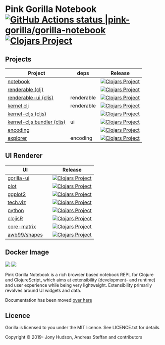 # Pink Gorilla Notebook [![GitHub Actions status |pink-gorilla/gorilla-notebook](https://github.com/pink-gorilla/gorilla-notebook/workflows/CI/badge.svg)](https://github.com/pink-gorilla/gorilla-notebook/actions?workflow=CI)[![Clojars Project](https://img.shields.io/clojars/v/org.pinkgorilla/gorilla-notebook.svg)](https://clojars.org/org.pinkgorilla/gorilla-notebook)

## Projects

<!-- projects -->
| Project | deps |Release |
|---------|---------|---------|
|[notebook](https://github.com/pink-gorilla/gorilla-notebook)  | |[![Clojars Project](https://img.shields.io/clojars/v/org.pinkgorilla/gorilla-notebook.svg)](https://clojars.org/org.pinkgorilla/gorilla-notebook)
|[renderable (clj)](https://github.com/pink-gorilla/gorilla-renderable) | | [![Clojars Project](https://img.shields.io/clojars/v/org.pinkgorilla/gorilla-renderable.svg)](https://clojars.org/org.pinkgorilla/gorilla-renderable)
|[renderable-ui (cljs)](https://github.com/pink-gorilla/gorilla-renderable-ui) | renderable | [![Clojars Project](https://img.shields.io/clojars/v/org.pinkgorilla/gorilla-renderable-ui.svg)](https://clojars.org/org.pinkgorilla/gorilla-renderable-ui)
| [kernel clj](https://github.com/pink-gorilla/gorilla-middleware) | renderable | [![Clojars Project](https://img.shields.io/clojars/v/org.pinkgorilla/gorilla-middleware.svg)](https://clojars.org/org.pinkgorilla/gorilla-middleware)
| [kernel-cljs (cljs)](https://github.com/pink-gorilla/kernel-cljs-shadow) | | [![Clojars Project](https://img.shields.io/clojars/v/org.pinkgorilla/kernel-cljs-shadow.svg)](https://clojars.org/org.pinkgorilla/kernel-cljs-shadow)
| [kernel-cljs bundler (cljs)](https://github.com/pink-gorilla/kernel-cljs-shadowdeps) | ui | [![Clojars Project](https://img.shields.io/clojars/v/org.pinkgorilla/kernel-cljs-shadowdeps.svg)](https://clojars.org/org.pinkgorilla/kernel-cljs-shadowdeps)
| [encoding ](https://github.com/pink-gorilla/notebook-encoding)|  | [![Clojars Project](https://img.shields.io/clojars/v/org.pinkgorilla/notebook-encoding.svg)](https://clojars.org/org.pinkgorilla/notebook-encoding)
| [explorer](https://github.com/pink-gorilla/gorilla-explore) | encoding | [![Clojars Project](https://img.shields.io/clojars/v/org.pinkgorilla/gorilla-explore.svg)](https://clojars.org/org.pinkgorilla/gorilla-explore)

## UI Renderer

| UI |  |Release |
|---------|---------|---------|
|[gorilla-ui](https://github.com/pink-gorilla/gorilla-ui) |  | [![Clojars Project](https://img.shields.io/clojars/v/org.pinkgorilla/gorilla-ui.svg)](https://clojars.org/org.pinkgorilla/gorilla-ui)
|[plot](https://github.com/pink-gorilla/gorilla-plot) | | [![Clojars Project](https://img.shields.io/clojars/v/org.pinkgorilla/gorilla-plot.svg)](https://clojars.org/org.pinkgorilla/gorilla-plot)
|[ggplot2](https://github.com/pink-gorilla/gg4clj) | | [![Clojars Project](https://img.shields.io/clojars/v/org.pinkgorilla/gg4clj.svg)](https://clojars.org/org.pinkgorilla/gg4clj)
|[tech.viz](https://github.com/pink-gorilla/tech.viz) | | [![Clojars Project](https://img.shields.io/clojars/v/org.pinkgorilla/tech.viz.svg)](https://clojars.org/org.pinkgorilla/tech.viz)
|[python](https://github.com/pink-gorilla/python-gorilla) | | [![Clojars Project](https://img.shields.io/clojars/v/org.pinkgorilla/python-gorilla.svg)](https://clojars.org/org.pinkgorilla/python-gorilla)
|[clojisR](https://github.com/pink-gorilla/clojisr-gorilla) | | [![Clojars Project](https://img.shields.io/clojars/v/org.pinkgorilla/clojisr-gorilla.svg)](https://clojars.org/org.pinkgorilla/clojisr-gorilla)|[example ta](https://github.com/pink-gorilla/trateg) | | [![Clojars Project](https://img.shields.io/clojars/v/org.pinkgorilla/ta.svg)](https://clojars.org/org.pinkgorilla/ta)
|[core-matrix](https://github.com/pink-gorilla/core-matrix-gorilla)| | [![Clojars Project](https://img.shields.io/clojars/v/pinkgorilla-ui-core-matrix)](https://clojars.org/org.pinkgorilla/pinkgorilla-ui-core-matrix)
|[awb99/shapes](https://github.com/pink-gorilla/ui-shapes) | | [![Clojars Project](https://img.shields.io/clojars/v/awb99/shapes)](https://clojars.org/org.pinkgorilla/ui-shapes)



<!-- /projects -->

## Docker Image
<!-- [![dockeri.co](https://dockeri.co/image/pinkgorillawb/gorilla-notebook)](https://hub.docker.com/r/pinkgorillawb/gorilla-notebook) -->
[![](https://images.microbadger.com/badges/version/pinkgorillawb/gorilla-notebook.svg)](https://microbadger.com/images/pinkgorillawb/gorilla-notebook "Get your own version badge on microbadger.com")
[![](https://images.microbadger.com/badges/image/pinkgorillawb/gorilla-notebook.svg)](https://microbadger.com/images/pinkgorillawb/gorilla-notebook "Get your own image badge on microbadger.com")

Pink Gorilla Notebook is a rich browser based notebook REPL for Clojure and ClojureScript, which aims at extensibility
 (development- and runtime) and user experience while being very lightweight. Extensibility primarily revolves around
  UI widgets and data.

Documentation has been moved [over here](https://pink-gorilla.github.io/)

## Licence

Gorilla is licensed to you under the MIT licence. See LICENCE.txt for details.

Copyright © 2019- Jony Hudson, Andreas Steffan and contributors
